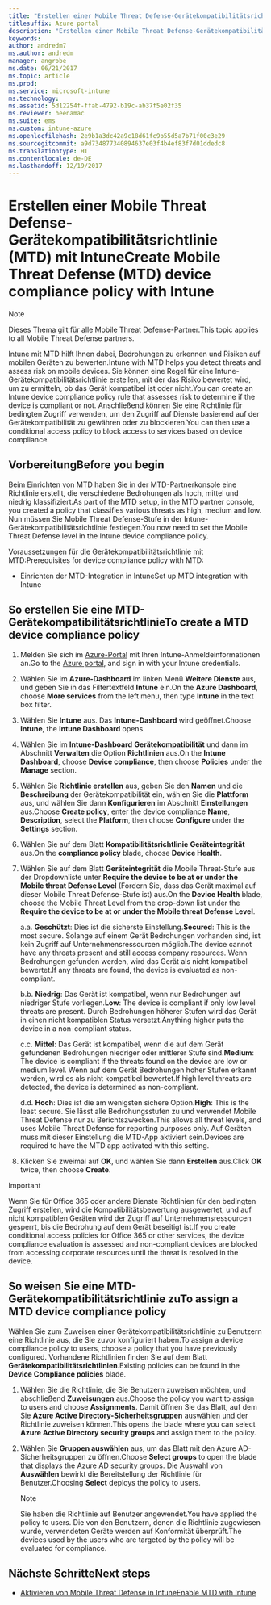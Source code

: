 ```yaml
---
title: "Erstellen einer Mobile Threat Defense-Gerätekompatibilitätsrichtlinie mit Intune"
titlesuffix: Azure portal
description: "Erstellen einer Mobile Threat Defense-Gerätekompatibilitätsrichtlinie in Intune"
keywords: 
author: andredm7
ms.author: andredm
manager: angrobe
ms.date: 06/21/2017
ms.topic: article
ms.prod: 
ms.service: microsoft-intune
ms.technology: 
ms.assetid: 5d12254f-ffab-4792-b19c-ab37f5e02f35
ms.reviewer: heenamac
ms.suite: ems
ms.custom: intune-azure
ms.openlocfilehash: 2e9b1a3dc42a9c18d61fc9b55d5a7b71f00c3e29
ms.sourcegitcommit: a9d734877340894637e03f4b4ef83f7d01ddedc8
ms.translationtype: HT
ms.contentlocale: de-DE
ms.lasthandoff: 12/19/2017
---
```

# <a name="create-mobile-threat-defense-mtd-device-compliance-policy-with-intune"></a><span data-ttu-id="7135b-103">Erstellen einer Mobile Threat Defense-Gerätekompatibilitätsrichtlinie (MTD) mit Intune</span><span class="sxs-lookup"><span data-stu-id="7135b-103">Create Mobile Threat Defense (MTD) device compliance policy with Intune</span></span>

> [!NOTE] 
> <span data-ttu-id="7135b-104">Dieses Thema gilt für alle Mobile Threat Defense-Partner.</span><span class="sxs-lookup"><span data-stu-id="7135b-104">This topic applies to all Mobile Threat Defense partners.</span></span>

<span data-ttu-id="7135b-105">Intune mit MTD hilft Ihnen dabei, Bedrohungen zu erkennen und Risiken auf mobilen Geräten zu bewerten.</span><span class="sxs-lookup"><span data-stu-id="7135b-105">Intune with MTD helps you detect threats and assess risk on mobile devices.</span></span> <span data-ttu-id="7135b-106">Sie können eine Regel für eine Intune-Gerätekompatibilitätsrichtlinie erstellen, mit der das Risiko bewertet wird, um zu ermitteln, ob das Gerät kompatibel ist oder nicht.</span><span class="sxs-lookup"><span data-stu-id="7135b-106">You can create an Intune device compliance policy rule that assesses risk to determine if the device is compliant or not.</span></span> <span data-ttu-id="7135b-107">Anschließend können Sie eine Richtlinie für bedingten Zugriff verwenden, um den Zugriff auf Dienste basierend auf der Gerätekompatibilität zu gewähren oder zu blockieren.</span><span class="sxs-lookup"><span data-stu-id="7135b-107">You can then use a conditional access policy to block access to services based on device compliance.</span></span>

## <a name="before-you-begin"></a><span data-ttu-id="7135b-108">Vorbereitung</span><span class="sxs-lookup"><span data-stu-id="7135b-108">Before you begin</span></span>

<span data-ttu-id="7135b-109">Beim Einrichten von MTD haben Sie in der MTD-Partnerkonsole eine Richtlinie erstellt, die verschiedene Bedrohungen als hoch, mittel und niedrig klassifiziert.</span><span class="sxs-lookup"><span data-stu-id="7135b-109">As part of the MTD setup, in the MTD partner console, you created a policy that classifies various threats as high, medium and low.</span></span> <span data-ttu-id="7135b-110">Nun müssen Sie Mobile Threat Defense-Stufe in der Intune-Gerätekompatibilitätsrichtlinie festlegen.</span><span class="sxs-lookup"><span data-stu-id="7135b-110">You now need to set the Mobile Threat Defense level in the Intune device compliance policy.</span></span>

<span data-ttu-id="7135b-111">Voraussetzungen für die Gerätekompatibilitätsrichtlinie mit MTD:</span><span class="sxs-lookup"><span data-stu-id="7135b-111">Prerequisites for device compliance policy with MTD:</span></span>

-   <span data-ttu-id="7135b-112">Einrichten der MTD-Integration in Intune</span><span class="sxs-lookup"><span data-stu-id="7135b-112">Set up MTD integration with Intune</span></span>

## <a name="to-create-a-mtd-device-compliance-policy"></a><span data-ttu-id="7135b-113">So erstellen Sie eine MTD-Gerätekompatibilitätsrichtlinie</span><span class="sxs-lookup"><span data-stu-id="7135b-113">To create a MTD device compliance policy</span></span>

1.  <span data-ttu-id="7135b-114">Melden Sie sich im [Azure-Portal](https://portal.azure.com/) mit Ihren Intune-Anmeldeinformationen an.</span><span class="sxs-lookup"><span data-stu-id="7135b-114">Go to the [Azure portal](https://portal.azure.com/), and sign in with your Intune credentials.</span></span>

2.  <span data-ttu-id="7135b-115">Wählen Sie im **Azure-Dashboard** im linken Menü **Weitere Dienste** aus, und geben Sie in das Filtertextfeld **Intune** ein.</span><span class="sxs-lookup"><span data-stu-id="7135b-115">On the **Azure Dashboard**, choose **More services** from the left menu, then type **Intune** in the text box filter.</span></span>

3.  <span data-ttu-id="7135b-116">Wählen Sie **Intune** aus. Das **Intune-Dashboard** wird geöffnet.</span><span class="sxs-lookup"><span data-stu-id="7135b-116">Choose **Intune**, the **Intune Dashboard** opens.</span></span>

4. <span data-ttu-id="7135b-117">Wählen Sie im **Intune-Dashboard** **Gerätekompatibilität** und dann im Abschnitt **Verwalten** die Option **Richtlinien** aus.</span><span class="sxs-lookup"><span data-stu-id="7135b-117">On the **Intune Dashboard**, choose **Device compliance**, then choose **Policies** under the **Manage** section.</span></span>

5.  <span data-ttu-id="7135b-118">Wählen Sie **Richtlinie erstellen** aus, geben Sie den **Namen** und die **Beschreibung** der Gerätekompatibilität ein, wählen Sie die **Plattform** aus, und wählen Sie dann **Konfigurieren** im Abschnitt **Einstellungen** aus.</span><span class="sxs-lookup"><span data-stu-id="7135b-118">Choose **Create policy**, enter the device compliance **Name**, **Description**, select the **Platform**, then choose **Configure** under the **Settings** section.</span></span>

6.  <span data-ttu-id="7135b-119">Wählen Sie auf dem Blatt **Kompatibilitätsrichtlinie** **Geräteintegrität** aus.</span><span class="sxs-lookup"><span data-stu-id="7135b-119">On the **compliance policy** blade, choose **Device Health**.</span></span>

7.  <span data-ttu-id="7135b-120">Wählen Sie auf dem Blatt **Geräteintegrität** die Mobile Threat-Stufe aus der Dropdownliste unter **Require the device to be at or under the Mobile threat Defense Level** (Fordern Sie, dass das Gerät maximal auf dieser Mobile Threat Defense-Stufe ist) aus.</span><span class="sxs-lookup"><span data-stu-id="7135b-120">On the **Device Health** blade, choose the Mobile Threat Level from the drop-down list under the **Require the device to be at or under the Mobile threat Defense Level**.</span></span>

    <span data-ttu-id="7135b-121">a.</span><span class="sxs-lookup"><span data-stu-id="7135b-121">a.</span></span>  <span data-ttu-id="7135b-122">**Geschützt**: Dies ist die sicherste Einstellung.</span><span class="sxs-lookup"><span data-stu-id="7135b-122">**Secured**: This is the most secure.</span></span> <span data-ttu-id="7135b-123">Solange auf einem Gerät Bedrohungen vorhanden sind, ist kein Zugriff auf Unternehmensressourcen möglich.</span><span class="sxs-lookup"><span data-stu-id="7135b-123">The device cannot have any threats present and still access company resources.</span></span> <span data-ttu-id="7135b-124">Wenn Bedrohungen gefunden werden, wird das Gerät als nicht kompatibel bewertet.</span><span class="sxs-lookup"><span data-stu-id="7135b-124">If any threats are found, the device is evaluated as non-compliant.</span></span>

    <span data-ttu-id="7135b-125">b.</span><span class="sxs-lookup"><span data-stu-id="7135b-125">b.</span></span>  <span data-ttu-id="7135b-126">**Niedrig**: Das Gerät ist kompatibel, wenn nur Bedrohungen auf niedriger Stufe vorliegen.</span><span class="sxs-lookup"><span data-stu-id="7135b-126">**Low**: The device is compliant if only low level threats are present.</span></span> <span data-ttu-id="7135b-127">Durch Bedrohungen höherer Stufen wird das Gerät in einen nicht kompatiblen Status versetzt.</span><span class="sxs-lookup"><span data-stu-id="7135b-127">Anything higher puts the device in a non-compliant status.</span></span>

    <span data-ttu-id="7135b-128">c.</span><span class="sxs-lookup"><span data-stu-id="7135b-128">c.</span></span>  <span data-ttu-id="7135b-129">**Mittel**: Das Gerät ist kompatibel, wenn die auf dem Gerät gefundenen Bedrohungen niedriger oder mittlerer Stufe sind.</span><span class="sxs-lookup"><span data-stu-id="7135b-129">**Medium**: The device is compliant if the threats found on the device are low or medium level.</span></span> <span data-ttu-id="7135b-130">Wenn auf dem Gerät Bedrohungen hoher Stufen erkannt werden, wird es als nicht kompatibel bewertet.</span><span class="sxs-lookup"><span data-stu-id="7135b-130">If high level threats are detected, the device is determined as non-compliant.</span></span>

    <span data-ttu-id="7135b-131">d.</span><span class="sxs-lookup"><span data-stu-id="7135b-131">d.</span></span>  <span data-ttu-id="7135b-132">**Hoch**: Dies ist die am wenigsten sichere Option.</span><span class="sxs-lookup"><span data-stu-id="7135b-132">**High**: This is the least secure.</span></span> <span data-ttu-id="7135b-133">Sie lässt alle Bedrohungsstufen zu und verwendet Mobile Threat Defense nur zu Berichtszwecken.</span><span class="sxs-lookup"><span data-stu-id="7135b-133">This allows all threat levels, and uses Mobile Threat Defense for reporting purposes only.</span></span> <span data-ttu-id="7135b-134">Auf Geräten muss mit dieser Einstellung die MTD-App aktiviert sein.</span><span class="sxs-lookup"><span data-stu-id="7135b-134">Devices are required to have the MTD app activated with this setting.</span></span>

8.  <span data-ttu-id="7135b-135">Klicken Sie zweimal auf **OK**, und wählen Sie dann **Erstellen** aus.</span><span class="sxs-lookup"><span data-stu-id="7135b-135">Click **OK** twice, then choose **Create**.</span></span>

> [!IMPORTANT]
> <span data-ttu-id="7135b-136">Wenn Sie für Office 365 oder andere Dienste Richtlinien für den bedingten Zugriff erstellen, wird die Kompatibilitätsbewertung ausgewertet, und auf nicht kompatiblen Geräten wird der Zugriff auf Unternehmensressourcen gesperrt, bis die Bedrohung auf dem Gerät beseitigt ist.</span><span class="sxs-lookup"><span data-stu-id="7135b-136">If you create conditional access policies for Office 365 or other services, the device compliance evaluation is assessed and non-compliant devices are blocked from accessing corporate resources until the threat is resolved in the device.</span></span>

## <a name="to-assign-a-mtd-device-compliance-policy"></a><span data-ttu-id="7135b-137">So weisen Sie eine MTD-Gerätekompatibilitätsrichtlinie zu</span><span class="sxs-lookup"><span data-stu-id="7135b-137">To assign a MTD device compliance policy</span></span>

<span data-ttu-id="7135b-138">Wählen Sie zum Zuweisen einer Gerätekompatibilitätsrichtlinie zu Benutzern eine Richtlinie aus, die Sie zuvor konfiguriert haben.</span><span class="sxs-lookup"><span data-stu-id="7135b-138">To assign a device compliance policy to users, choose a policy that you have previously configured.</span></span> <span data-ttu-id="7135b-139">Vorhandene Richtlinien finden Sie auf dem Blatt **Gerätekompatibilitätsrichtlinien**.</span><span class="sxs-lookup"><span data-stu-id="7135b-139">Existing policies can be found in the **Device Compliance policies** blade.</span></span>

1. <span data-ttu-id="7135b-140">Wählen Sie die Richtlinie, die Sie Benutzern zuweisen möchten, und abschließend **Zuweisungen** aus.</span><span class="sxs-lookup"><span data-stu-id="7135b-140">Choose the policy you want to assign to users and choose **Assignments**.</span></span> <span data-ttu-id="7135b-141">Damit öffnen Sie das Blatt, auf dem Sie **Azure Active Directory-Sicherheitsgruppen** auswählen und der Richtlinie zuweisen können.</span><span class="sxs-lookup"><span data-stu-id="7135b-141">This opens the blade where you can select **Azure Active Directory security groups** and assign them to the policy.</span></span>

2. <span data-ttu-id="7135b-142">Wählen Sie **Gruppen auswählen** aus, um das Blatt mit den Azure AD-Sicherheitsgruppen zu öffnen.</span><span class="sxs-lookup"><span data-stu-id="7135b-142">Choose **Select groups** to open the blade that displays the Azure AD security groups.</span></span>  <span data-ttu-id="7135b-143">Die Auswahl von **Auswählen** bewirkt die Bereitstellung der Richtlinie für Benutzer.</span><span class="sxs-lookup"><span data-stu-id="7135b-143">Choosing **Select**  deploys the policy to users.</span></span>

    > [!NOTE] 
    > <span data-ttu-id="7135b-144">Sie haben die Richtlinie auf Benutzer angewendet.</span><span class="sxs-lookup"><span data-stu-id="7135b-144">You have applied the policy to users.</span></span> <span data-ttu-id="7135b-145">Die von den Benutzern, denen die Richtlinie zugewiesen wurde, verwendeten Geräte werden auf Konformität überprüft.</span><span class="sxs-lookup"><span data-stu-id="7135b-145">The devices used by the users who are targeted by the policy will be evaluated for compliance.</span></span>

## <a name="next-steps"></a><span data-ttu-id="7135b-146">Nächste Schritte</span><span class="sxs-lookup"><span data-stu-id="7135b-146">Next steps</span></span>

- [<span data-ttu-id="7135b-147">Aktivieren von Mobile Threat Defense in Intune</span><span class="sxs-lookup"><span data-stu-id="7135b-147">Enable MTD with Intune</span></span>](mtd-connector-enable.md)